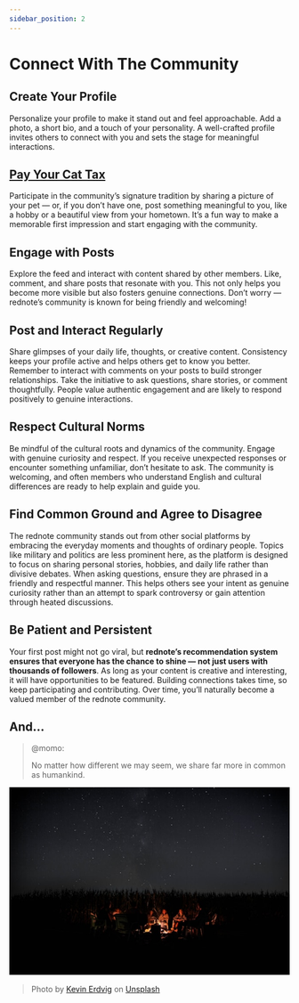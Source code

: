 ```yaml
---
sidebar_position: 2
---
```


# Connect With The Community

## **Create Your Profile** 

Personalize your profile to make it stand out and feel approachable. Add a photo, a short bio, and a touch of your personality. A well-crafted profile invites others to connect with you and sets the stage for meaningful interactions.  

## **[Pay Your Cat Tax](/docs/pay-your-cat-tax/)**  
   
Participate in the community’s signature tradition by sharing a picture of your pet — or, if you don’t have one, post something meaningful to you, like a hobby or a beautiful view from your hometown. It’s a fun way to make a memorable first impression and start engaging with the community.  

## **Engage with Posts**  
   
Explore the feed and interact with content shared by other members. Like, comment, and share posts that resonate with you. This not only helps you become more visible but also fosters genuine connections. Don’t worry — rednote’s community is known for being friendly and welcoming!  

## **Post and Interact Regularly**  

Share glimpses of your daily life, thoughts, or creative content. Consistency keeps your profile active and helps others get to know you better. Remember to interact with comments on your posts to build stronger relationships.  Take the initiative to ask questions, share stories, or comment thoughtfully. People value authentic engagement and are likely to respond positively to genuine interactions.  

## **Respect Cultural Norms**  

Be mindful of the cultural roots and dynamics of the community. Engage with genuine curiosity and respect. If you receive unexpected responses or encounter something unfamiliar, don’t hesitate to ask. The community is welcoming, and often members who understand English and cultural differences are ready to help explain and guide you.  

## **Find Common Ground and Agree to Disagree**  

The rednote community stands out from other social platforms by embracing the everyday moments and thoughts of ordinary people. Topics like military and politics are less prominent here, as the platform is designed to focus on sharing personal stories, hobbies, and daily life rather than divisive debates. When asking questions, ensure they are phrased in a friendly and respectful manner. This helps others see your intent as genuine curiosity rather than an attempt to spark controversy or gain attention through heated discussions.  

## **Be Patient and Persistent**  

Your first post might not go viral, but **rednote’s recommendation system ensures that everyone has the chance to shine — not just users with thousands of followers**. As long as your content is creative and interesting, it will have opportunities to be featured. Building connections takes time, so keep participating and contributing. Over time, you’ll naturally become a valued member of the rednote community.  

## And...

> @momo:
> 
> No matter how different we may seem, we share far more in common as humankind.

![./kevin-erdvig-k7fUP9RQj3Y-unsplash.jpg](./kevin-erdvig-k7fUP9RQj3Y-unsplash.jpg)

> Photo by <a href="https://unsplash.com/@kjerdvig?utm_content=creditCopyText&utm_medium=referral&utm_source=unsplash">Kevin Erdvig</a> on <a href="https://unsplash.com/photos/camping-under-black-sky-k7fUP9RQj3Y?utm_content=creditCopyText&utm_medium=referral&utm_source=unsplash">Unsplash</a>

